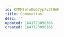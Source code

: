 ```yaml
---
id: KVMMlefwDqG7yp7vJl8eH
title: Communitas
desc: ''
updated: 1643723096366
created: 1643723096366
---
```


